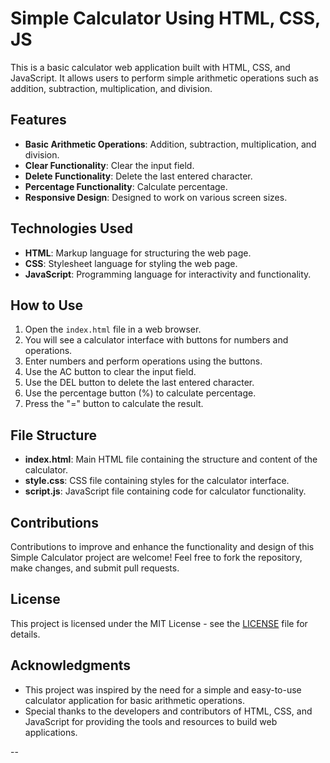 # Simple Calculator Using HTML, CSS, JS

This is a basic calculator web application built with HTML, CSS, and JavaScript. It allows users to perform simple arithmetic operations such as addition, subtraction, multiplication, and division.

## Features

- **Basic Arithmetic Operations**: Addition, subtraction, multiplication, and division.
- **Clear Functionality**: Clear the input field.
- **Delete Functionality**: Delete the last entered character.
- **Percentage Functionality**: Calculate percentage.
- **Responsive Design**: Designed to work on various screen sizes.

## Technologies Used

- **HTML**: Markup language for structuring the web page.
- **CSS**: Stylesheet language for styling the web page.
- **JavaScript**: Programming language for interactivity and functionality.

## How to Use

1. Open the `index.html` file in a web browser.
2. You will see a calculator interface with buttons for numbers and operations.
3. Enter numbers and perform operations using the buttons.
4. Use the AC button to clear the input field.
5. Use the DEL button to delete the last entered character.
6. Use the percentage button (%) to calculate percentage.
7. Press the "=" button to calculate the result.

## File Structure

- **index.html**: Main HTML file containing the structure and content of the calculator.
- **style.css**: CSS file containing styles for the calculator interface.
- **script.js**: JavaScript file containing code for calculator functionality.

## Contributions

Contributions to improve and enhance the functionality and design of this Simple Calculator project are welcome! Feel free to fork the repository, make changes, and submit pull requests.

## License

This project is licensed under the MIT License - see the [LICENSE](LICENSE) file for details.

## Acknowledgments

- This project was inspired by the need for a simple and easy-to-use calculator application for basic arithmetic operations.
- Special thanks to the developers and contributors of HTML, CSS, and JavaScript for providing the tools and resources to build web applications.

--
